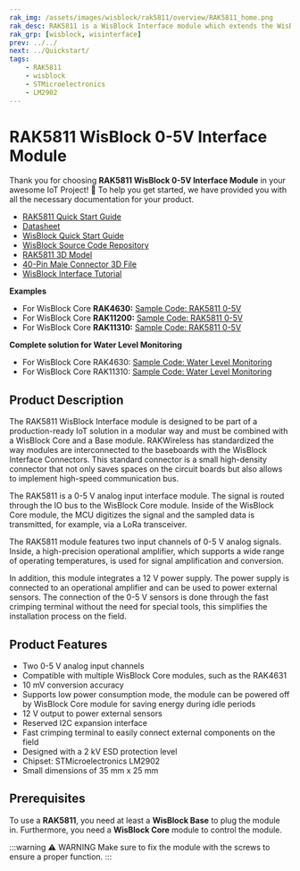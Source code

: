 ```yaml
---
rak_img: /assets/images/wisblock/rak5811/overview/RAK5811_home.png
rak_desc: RAK5811 is a WisBlock Interface module which extends the WisBlock system with 2 analog input ports. The analog ports have a 0-5V input range and are connected to the WisBlock Core MCU’s analog inputs.
rak_grp: [wisblock, wisinterface]
prev: ../../
next: ../Quickstart/
tags:
    - RAK5811
    - wisblock
    - STMicroelectronics
    - LM2902
---
```


# RAK5811 WisBlock 0-5V Interface Module

Thank you for choosing **RAK5811 WisBlock 0-5V Interface Module** in your awesome IoT Project! 🎉 To help you get started, we have provided you with all the necessary documentation for your product.

* [RAK5811 Quick Start Guide](../Quickstart/)
* [Datasheet](../Datasheet/)
* <a href="../../Quickstart/" target="_blank">WisBlock Quick Start Guide</a>
* [WisBlock Source Code Repository](https://github.com/RAKWireless/WisBlock/)
* [RAK5811 3D Model](https://downloads.rakwireless.com/LoRa/WisBlock/WisBlock-3D/pwb-rak5811.stp)
* [40-Pin Male Connector 3D File](https://downloads.rakwireless.com/3D_File/Accessory/WisConnector/M40S1003K6M.stp)
* [WisBlock Interface Tutorial](/Knowledge-Hub/Learn/WisBlock-IO-Tutorial/)

**Examples**

* For WisBlock Core **RAK4630:** [Sample Code: RAK5811 0-5V](https://github.com/RAKWireless/WisBlock/tree/master/examples/RAK4630/IO/RAK5811_0-5V)
* For WisBlock Core **RAK11200:** [Sample Code: RAK5811 0-5V](https://github.com/RAKWireless/WisBlock/tree/master/examples/RAK11200/IO/RAK5811_0-5V)
* For WisBlock Core **RAK11310:** [Sample Code: RAK5811 0-5V](https://github.com/RAKWireless/WisBlock/tree/master/examples/RAK11300/IO/RAK5811_0-5V)

**Complete solution for Water Level Monitoring**

* For WisBlock Core RAK4630: [Sample Code: Water Level Monitoring](https://github.com/RAKWireless/WisBlock/tree/master/examples/RAK4630/solutions/Water_Level_Monitoring)
* For WisBlock Core RAK11310: [Sample Code: Water Level Monitoring](https://github.com/RAKWireless/WisBlock/tree/master/examples/RAK11300/solutions/Weather_Monitoring)


## Product Description

The RAK5811 WisBlock Interface module is designed to be part of a production-ready IoT solution in a modular way and must be combined with a WisBlock Core and a Base module. RAKWireless has standardized the way modules are interconnected to the baseboards with the WisBlock Interface Connectors. This standard connector is a small high-density connector that not only saves spaces on the circuit boards but also allows to implement high-speed communication bus.

The RAK5811 is a 0-5&nbsp;V analog input interface module. The signal is routed through the IO bus to the WisBlock Core module. Inside of the WisBlock Core module, the MCU digitizes the signal and the sampled data is transmitted, for example, via a LoRa transceiver.

The RAK5811 module features two input channels of 0-5&nbsp;V analog signals. Inside, a high-precision operational amplifier, which supports a wide range of operating temperatures, is used for signal amplification and conversion.

In addition, this module integrates a 12&nbsp;V power supply. The power supply is connected to an operational amplifier and can be used to power external sensors. The connection of the 0-5&nbsp;V sensors is done through the fast crimping terminal without the need for special tools, this simplifies the installation process on the field.

## Product Features

*	Two 0-5&nbsp;V analog input channels
*	Compatible with multiple WisBlock Core modules, such as the RAK4631
*	10&nbsp;mV conversion accuracy
*	Supports low power consumption mode, the module can be powered off by WisBlock Core module for saving energy during idle periods
*	12&nbsp;V output to power external sensors
*	Reserved I2C expansion interface
*	Fast crimping terminal to easily connect external components on the field
*	Designed with a 2&nbsp;kV ESD protection level
*   Chipset: STMicroelectronics LM2902
*	Small dimensions of 35&nbsp;mm x 25&nbsp;mm


## Prerequisites

To use a **RAK5811**, you need at least a **WisBlock Base** to plug the module in. Furthermore, you need a **WisBlock Core** module to control the module.

:::warning ⚠️ WARNING
Make sure to fix the module with the screws to ensure a proper function.
:::
